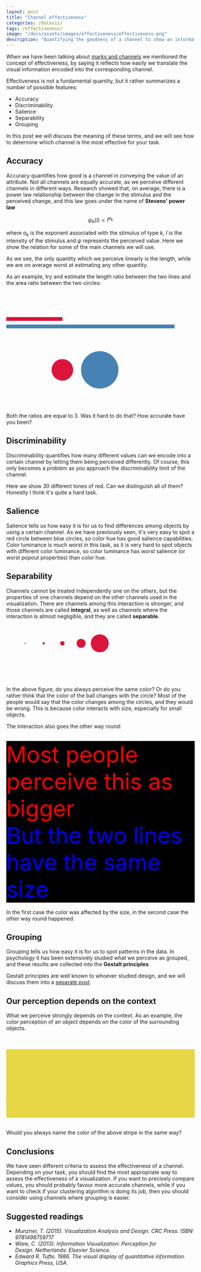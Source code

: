 ```yaml
---
layout: post
title: "Channel effectiveness"
categories: /dataviz/
tags: /effectiveness/
image: "/docs/assets/images/effectiveness/effectiveness.png"
description: "Quantifying the goodness of a channel to show an information"
---
```



When we have been talking about [marks and channels](/marks-channels)
we mentioned the concept of effectiveness, by saying it
reflects how easily we translate the visual information encoded into the
corresponding channel.

<!-- Load d3.js -->
<script src="https://d3js.org/d3.v5.js"></script>

Effectiveness is not a fundamental quantity, but it rather summarizes a
number of possible features:
- Accuracy
- Discriminability
- Salience
- Separability
- Grouping


In this post we will discuss the meaning of these terms, and we will 
see how to determine which channel is the most effective for your task.

## Accuracy
Accuracy quantifies how good is a channel in conveying the value of an attribute.
Not all channels are equally accurate, as we perceive different
channels in different ways.
Research showed that, on average, there is a power law relationship between the 
change in the stimulus and the perceived change, and this law goes under the name
of **Stevens' power law**

$$ \psi_k(I) \propto I^{a_k} $$

where $a_k$ is the exponent associated with the stimulus of type $k$,
$I$ is the intensity of the stimulus and $\psi$ represents the perceived
value.
Here we show the relation for some of the main channels we will use.

<div id="stevens"> </div>
<script src="/docs/assets/javascript/effectiveness/stevens.js"> </script>

As we see, the only quantity which we perceive linearly is the length,
while we are on average worst at estimating any other quantity.

As an example, try and estimate the length ratio between the two
lines and the area ratio between the two circles:

<br>
<br>

<svg height="150" width="600">
  <line x1="0" y1="40" x2="150" y2="40" style="stroke:crimson;stroke-width:10" />
  <line x1="0" y1="60" x2="450" y2="60" style="stroke:steelblue;stroke-width:10" />
</svg> 

<svg height="150" width="500">
  <circle cx="150" cy="50" r="28.87"  fill="crimson" />
  <circle cx="250" cy="50" r="50"  fill="steelblue" />
</svg> 

Both the ratios are equal to 3. Was it hard to do that? How accurate
have you been?

## Discriminability

Discriminability quantifies how many different values can we encode into
a certain channel by letting them being perceived differently.
Of course, this only becomes a problem as you approach the discriminability
limit of the channel.

Here we show 30 different tones of
red. Can we distinguish all of them? Honestly I think it's quite a hard task.

<div id="discriminability"> </div>
<script src="/docs/assets/javascript/effectiveness/discriminability.js"> </script>

## Salience

Salience tells us how easy it is for us to find differences among objects
by using a certain channel.
As we have previously seen, it's very easy to spot a red circle between
blue circles, so color hue has good salience capabilities.
Color luminance is much worst in this task, as it is very hard to spot
objects with different color luminance, so color luminance has 
worst salience (or worst popout properties) than color hue.

## Separability

Channels cannot be treated independently one on the others,
but the properties of one channels depend on the other channels
used in the visualization.
There are channels among this interaction is stronger, and those
channels are called **integral**, as well as channels where the interaction
is almost negligible, and they are called **separable**.


<svg height="150" width="500">
  <circle cy="50" cx="50" r="1.5"  fill="crimson" />
  <circle cy="50" cx="100" r="3"  fill="crimson" />
  <circle cy="50" cx="150" r="6"  fill="crimson" />
  <circle cy="50" cx="200" r="12"  fill="crimson" />
  <circle cy="50" cx="250" r="24"  fill="crimson" />
</svg> 


In the above figure, do you always perceive the same color? Or do
you rather think that the color of the ball changes with the circle?
Most of the people would say that the color changes among the circles,
and they would be wrong.
This is because color interacts with size, especially for small objects.

The interaction also goes the other way round:

<br>
<div style="background-color:black;">
<span style="color:red;font-size:60px;">
Most people perceive this as bigger</span>
<br>
<span style="color:blue;font-size:60px;">But the two
lines have the same size</span>
</div>

<br>
In the first case the color was affected by the size,
in the second case the other way round happened.

## Grouping

Grouping tells us how easy it is for us to spot patterns in the data.
In psychology it has been extensively studied what we perceive as grouped,
and these results are collected into the **Gestalt principles**. 

Gestalt principles are well known to whoever studied design, and we will
discuss them into a [separate post](/gestalt).

## Our perception depends on the context
What we perceive strongly depends
on the context.
As an example, the color perception of an object depends on the color of the
surrounding objects.

<br>
<br>

<svg height=400 width=1100>
<rect x=0 y=0 height=400 width=550 fill="#e7d645"/>
<rect x=550 y=0 height=400 width=550 fill="#8d9488"/>
<rect x=50 y=195 height=10 width=1000 fill="#b6af59"/>
</svg>

<br>
<br>

Would you always name the color of the above stripe in the same way?



## Conclusions

We have seen different criteria to assess
the effectiveness of a channel.
Depending on your task, you should find
the most appropriate way to assess the effectiveness
of a visualization.
If you want to precisely compare values, you
should probably favour more accurate channels,
while if you want to check if your
clustering algorithm is doing its job, then you should consider using channels where grouping is easier.

## Suggested readings

- <cite> Munzner, T. (2015). Visualization Analysis and Design. CRC Press. ISBN: 9781498759717 </cite>
-  <cite> Ware, C. (2013). Information Visualization: Perception for Design. Netherlands: Elsevier Science. </cite>
- <cite>Edward R. Tufte. 1986. The visual display of quantitative information. Graphics Press, USA.</cite>
